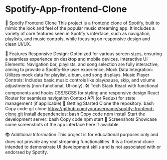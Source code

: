 # Spotify-App-frontend-Clone
🎵 Spotify Frontend Clone This project is a frontend clone of Spotify, built to mimic the look and feel of the popular music streaming app. It includes a variety of core features seen in Spotify's interface, such as navigation, playlists, and music controls, while focusing on responsive design and clean UI/UX.


🌟 Features
Responsive Design: Optimized for various screen sizes, ensuring a seamless experience on desktop and mobile devices.
Interactive UI Elements: Navigation bar, playlists, and song selection are fully interactive, aiming to provide a Spotify-like user experience.
Mock Data Integration: Utilizes mock data for playlist, album, and song displays.
Music Player Controls: Includes basic music controls like play/pause, skip, and volume adjustments (non-functional, UI-only).
🛠️ Tech Stack
React with functional components and hooks
CSS/SCSS for styling and responsive design
React Router for seamless navigation
Context API (or Redux) for state management (if applicable)
🚀 Getting Started
Clone the repository:
bash
Copy code
git clone https://github.com/yourusername/spotify-frontend-clone.git
Install dependencies:
bash
Copy code
npm install
Start the development server:
bash
Copy code
npm start
📸 Screenshots
Showcase some screenshots of the app interface here if available.

📚 Additional Information
This project is for educational purposes only and does not provide any real streaming functionalities. It is a frontend clone intended to demonstrate UI development skills and is not associated with or endorsed by Spotify.
